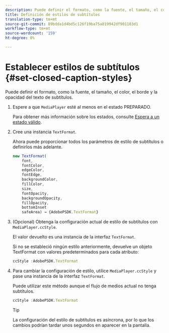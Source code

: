 ```yaml
---
description: Puede definir el formato, como la fuente, el tamaño, el color, el borde y la opacidad del texto de subtítulos.
title: Definición de estilos de subtítulos
translation-type: tm+mt
source-git-commit: 89bdda1d4bd5c126f19ba75a819942df901183d1
workflow-type: tm+mt
source-wordcount: '159'
ht-degree: 0%

---
```



# Establecer estilos de subtítulos {#set-closed-caption-styles}

Puede definir el formato, como la fuente, el tamaño, el color, el borde y la opacidad del texto de subtítulos.

1. Espere a que `MediaPlayer` esté al menos en el estado PREPARADO.

   Para obtener más información sobre los estados, consulte [Espera a un estado válido](../../../content-playback-options-browser-tvsdk/ui-configure/t-psdk-browser-tvsdk-2.4-ui-state-prepared-wait-for.md).
1. Cree una instancia `TextFormat`.

   Ahora puede proporcionar todos los parámetros de estilo de subtítulos o definirlos más adelante.

   ```js
   new TextFormat( 
       font,   
       fontColor,  
       edgeColor,   
       fontEdge,  
       backgroundColor,   
       fillColor,  
       size,   
       fontOpacity,   
       backgroundOpacity,  
       fillOpacity, 
       bottomInset 
       safeArea) → {AdobePSDK.TextFormat}
   ```

1. (Opcional) Obtenga la configuración actual de estilo de subtítulos con `MediaPlayer.ccStyle`.

   El valor devuelto es una instancia de la interfaz `TextFormat`.

   Si no se estableció ningún estilo anteriormente, devuelve un objeto TextFormat con valores predeterminados para cada atributo:

   ```js
   ccStyle :AdobePSDK.TextFormat
   ```

1. Para cambiar la configuración de estilo, utilice `MediaPlayer.ccStyle` y pase una instancia de la interfaz `TextFormat`.

   Puede utilizar este método aunque el flujo de medios actual no tenga subtítulos.

   ```js
   ccStyle :AdobePSDK.TextFormat 
   ```

   >[!TIP]
   >
   >La configuración del estilo de subtítulos es asíncrona, por lo que los cambios podrían tardar unos segundos en aparecer en la pantalla.

